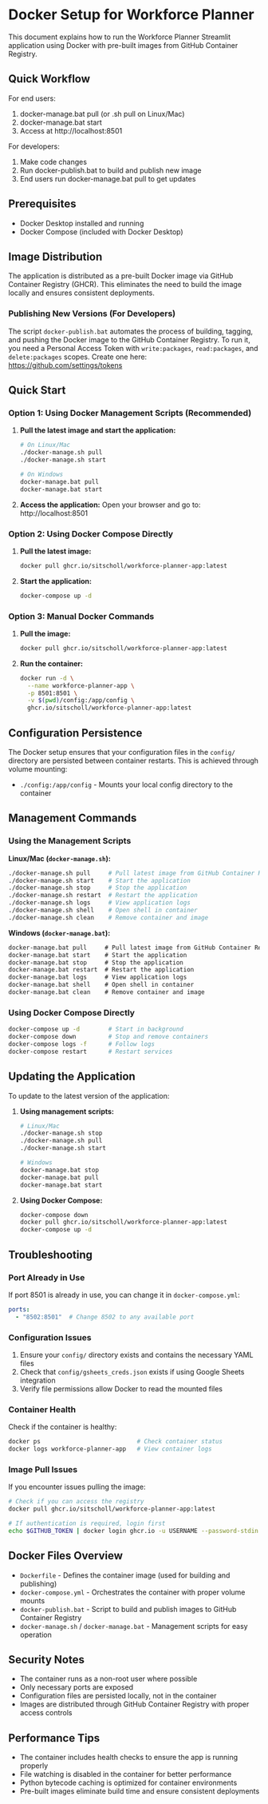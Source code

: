 # Docker Setup for Workforce Planner

This document explains how to run the Workforce Planner Streamlit application using Docker with pre-built images from GitHub Container Registry.

## Quick Workflow

For end users:

1. docker-manage.bat pull (or .sh pull on Linux/Mac)
2. docker-manage.bat start
3. Access at http://localhost:8501

For developers:

1. Make code changes
2. Run docker-publish.bat to build and publish new image
3. End users run docker-manage.bat pull to get updates

## Prerequisites

- Docker Desktop installed and running
- Docker Compose (included with Docker Desktop)

## Image Distribution

The application is distributed as a pre-built Docker image via GitHub Container Registry (GHCR). This eliminates the need to build the image locally and ensures consistent deployments.

### Publishing New Versions (For Developers)

The script `docker-publish.bat` automates the process of building, tagging, and pushing the Docker image to the GitHub Container Registry. To run it, you need a Personal Access Token with `write:packages`, `read:packages`, and `delete:packages` scopes. Create one here: https://github.com/settings/tokens

## Quick Start

### Option 1: Using Docker Management Scripts (Recommended)

1. **Pull the latest image and start the application:**
   ```bash
   # On Linux/Mac
   ./docker-manage.sh pull
   ./docker-manage.sh start
   
   # On Windows
   docker-manage.bat pull
   docker-manage.bat start
   ```

2. **Access the application:**
   Open your browser and go to: http://localhost:8501

### Option 2: Using Docker Compose Directly

1. **Pull the latest image:**
   ```bash
   docker pull ghcr.io/sitscholl/workforce-planner-app:latest
   ```

2. **Start the application:**
   ```bash
   docker-compose up -d
   ```

### Option 3: Manual Docker Commands

1. **Pull the image:**
   ```bash
   docker pull ghcr.io/sitscholl/workforce-planner-app:latest
   ```

2. **Run the container:**
   ```bash
   docker run -d \
     --name workforce-planner-app \
     -p 8501:8501 \
     -v $(pwd)/config:/app/config \
     ghcr.io/sitscholl/workforce-planner-app:latest
   ```

## Configuration Persistence

The Docker setup ensures that your configuration files in the `config/` directory are persisted between container restarts. This is achieved through volume mounting:

- `./config:/app/config` - Mounts your local config directory to the container

## Management Commands

### Using the Management Scripts

**Linux/Mac (`docker-manage.sh`):**
```bash
./docker-manage.sh pull     # Pull latest image from GitHub Container Registry
./docker-manage.sh start    # Start the application
./docker-manage.sh stop     # Stop the application
./docker-manage.sh restart  # Restart the application
./docker-manage.sh logs     # View application logs
./docker-manage.sh shell    # Open shell in container
./docker-manage.sh clean    # Remove container and image
```

**Windows (`docker-manage.bat`):**
```cmd
docker-manage.bat pull     # Pull latest image from GitHub Container Registry
docker-manage.bat start    # Start the application
docker-manage.bat stop     # Stop the application
docker-manage.bat restart  # Restart the application
docker-manage.bat logs     # View application logs
docker-manage.bat shell    # Open shell in container
docker-manage.bat clean    # Remove container and image
```

### Using Docker Compose Directly

```bash
docker-compose up -d        # Start in background
docker-compose down         # Stop and remove containers
docker-compose logs -f      # Follow logs
docker-compose restart      # Restart services
```

## Updating the Application

To update to the latest version of the application:

1. **Using management scripts:**
   ```bash
   # Linux/Mac
   ./docker-manage.sh stop
   ./docker-manage.sh pull
   ./docker-manage.sh start
   
   # Windows
   docker-manage.bat stop
   docker-manage.bat pull
   docker-manage.bat start
   ```

2. **Using Docker Compose:**
   ```bash
   docker-compose down
   docker pull ghcr.io/sitscholl/workforce-planner-app:latest
   docker-compose up -d
   ```

## Troubleshooting

### Port Already in Use
If port 8501 is already in use, you can change it in `docker-compose.yml`:
```yaml
ports:
  - "8502:8501"  # Change 8502 to any available port
```

### Configuration Issues
1. Ensure your `config/` directory exists and contains the necessary YAML files
2. Check that `config/gsheets_creds.json` exists if using Google Sheets integration
3. Verify file permissions allow Docker to read the mounted files

### Container Health
Check if the container is healthy:
```bash
docker ps                           # Check container status
docker logs workforce-planner-app   # View container logs
```

### Image Pull Issues
If you encounter issues pulling the image:
```bash
# Check if you can access the registry
docker pull ghcr.io/sitscholl/workforce-planner-app:latest

# If authentication is required, login first
echo $GITHUB_TOKEN | docker login ghcr.io -u USERNAME --password-stdin
```

## Docker Files Overview

- `Dockerfile` - Defines the container image (used for building and publishing)
- `docker-compose.yml` - Orchestrates the container with proper volume mounts
- `docker-publish.bat` - Script to build and publish images to GitHub Container Registry
- `docker-manage.sh` / `docker-manage.bat` - Management scripts for easy operation

## Security Notes

- The container runs as a non-root user where possible
- Only necessary ports are exposed
- Configuration files are persisted locally, not in the container
- Images are distributed through GitHub Container Registry with proper access controls

## Performance Tips

- The container includes health checks to ensure the app is running properly
- File watching is disabled in the container for better performance
- Python bytecode caching is optimized for container environments
- Pre-built images eliminate build time and ensure consistent deployments